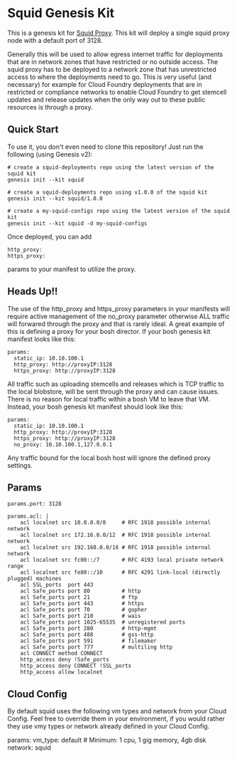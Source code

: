 Squid Genesis Kit
=================

This is a genesis kit for [Squid Proxy](http://www.squid-cache.org/).  This kit will deploy a single squid proxy node with a default port of 3128.  

Generally this will be used to allow egress internet traffic for deployments that are in network zones that have restricted or no outside access.  The squid proxy has to be deployed to a network zone that has unrestricted access to where the deployments need to go. This is very useful (and necessary) for example for Cloud Foundry deployments that are in restricted or compliance networks to enable Cloud Foundry to get stemcell updates and release updates when the only way out to these public resources is through a proxy.   



Quick Start
-----------

To use it, you don't even need to clone this repository! Just run
the following (using Genesis v2):

```
# create a squid-deployments repo using the latest version of the squid kit
genesis init --kit squid

# create a squid-deployments repo using v1.0.0 of the squid kit
genesis init --kit squid/1.0.0

# create a my-squid-configs repo using the latest version of the squid kit
genesis init --kit squid -d my-squid-configs
```

Once deployed, you can add 
```
http_proxy:
https_proxy:
```
params to your manifest to utilize the proxy.

Heads Up!!
-------
The use of the http_proxy and https_proxy parameters in your manifests will require active management of the no_proxy parameter otherwise ALL traffic will forwared through the proxy and that is rarely ideal. A great example of this is defining a proxy for your bosh director.  If your bosh genesis kit manifest looks like this:

```
params:
  static_ip: 10.10.100.1
  http_proxy: http://proxyIP:3128
  https_proxy: http://proxyIP:3128
```

All traffic such as uploading stemcells and releases which is TCP traffic to the local blobstore, will be sent through the proxy and can cause issues. There is no reason for local traffic within a bosh VM to leave that VM. Instead, your bosh genesis kit manifest should look like this:
```
params:
  static_ip: 10.10.100.1
  http_proxy: http://proxyIP:3128
  https_proxy: http://proxyIP:3128
  no_proxy: 10.10.100.1,127.0.0.1
```

Any traffic bound for the local bosh host will ignore the defined proxy settings.



Params
------

```
params.port: 3128
  
params.acl: |
    acl localnet src 10.0.0.0/8     # RFC 1918 possible internal network
    acl localnet src 172.16.0.0/12  # RFC 1918 possible internal network
    acl localnet src 192.168.0.0/16 # RFC 1918 possible internal network
    acl localnet src fc00::/7       # RFC 4193 local private network range
    acl localnet src fe80::/10      # RFC 4291 link-local (directly plugged) machines
    acl SSL_ports  port 443
    acl Safe_ports port 80          # http
    acl Safe_ports port 21          # ftp
    acl Safe_ports port 443         # https
    acl Safe_ports port 70          # gopher
    acl Safe_ports port 210         # wais
    acl Safe_ports port 1025-65535  # unregistered ports
    acl Safe_ports port 280         # http-mgmt
    acl Safe_ports port 488         # gss-http
    acl Safe_ports port 591         # filemaker
    acl Safe_ports port 777         # multiling http
    acl CONNECT method CONNECT
    http_access deny !Safe_ports
    http_access deny CONNECT !SSL_ports
    http_access allow localnet
```

Cloud Config
------------

By default squid uses the following vm types and network from your Cloud Config. Feel free to override them in your environment, if you would rather they use vmy types or network already defined in your Cloud Config.

params:
  vm_type: default # Minimum: 1 cpu, 1 gig memory, 4gb disk
  network: squid


